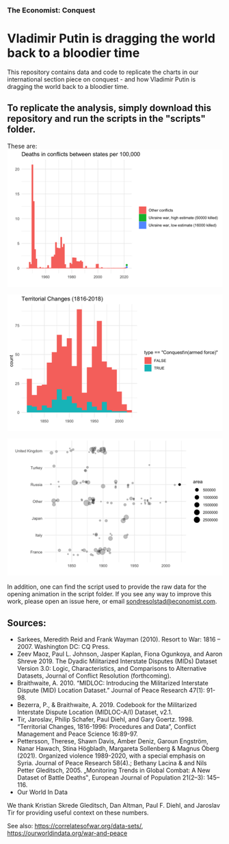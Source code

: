 ### The Economist: Conquest
# Vladimir Putin is dragging the world back to a bloodier time

This repository contains data and code to replicate the charts in our international section piece on conquest - and how Vladimir Putin is dragging the world back to a bloodier time. 

## To replicate the analysis, simply download this repository and run the scripts in the "scripts" folder.

These are:
![](plots/battle_deaths_over_time.png?raw=true)

![](plots/conquests_by_decade.png?raw=true)

![](plots/conquests_by_country.png?raw=true)

In addition, one can find the script used to provide the raw data for the opening animation in the script folder. If you see any way to improve this work, please open an issue here, or email sondresolstad@economist.com.

## Sources:

* Sarkees, Meredith Reid and Frank Wayman (2010). Resort to War: 1816 – 2007. Washington DC: CQ Press.
* Zeev Maoz, Paul L. Johnson, Jasper Kaplan, Fiona Ogunkoya, and Aaron Shreve 2019. The Dyadic Militarized Interstate Disputes (MIDs) Dataset Version 3.0: Logic, Characteristics, and Comparisons to Alternative Datasets, Journal of Conflict Resolution (forthcoming).
* Braithwaite, A. 2010. “MIDLOC: Introducing the Militarized Interstate Dispute (MID) Location Dataset.” Journal of Peace Research 47(1): 91-98.
* Bezerra, P., & Braithwaite, A. 2019. Codebook for the Militarized Interstate Dispute Location (MIDLOC-A/I) Dataset, v2.1.
* Tir, Jaroslav, Philip Schafer, Paul Diehl, and Gary Goertz. 1998. “Territorial Changes, 1816-1996: Procedures and Data”, Conflict Management and Peace Science 16:89-97.
* Pettersson, Therese, Shawn Davis, Amber Deniz, Garoun Engström, Nanar Hawach, Stina Högbladh, Margareta Sollenberg & Magnus Öberg (2021). Organized violence 1989-2020, with a special emphasis on Syria. Journal of Peace Research 58(4).; Bethany Lacina & and Nils Petter Gleditsch, 2005. „Monitoring Trends in Global Combat: A New Dataset of Battle Deaths‟, European Journal of Population 21(2–3): 145–116.
* Our World In Data

We thank Kristian Skrede Gleditsch, Dan Altman, Paul F. Diehl, and Jaroslav Tir for providing useful context on these numbers. 

See also: https://correlatesofwar.org/data-sets/, https://ourworldindata.org/war-and-peace
